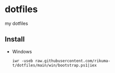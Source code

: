 # dotfiles

my dotfiles

## Install

- Windows

  ```pwsh
  iwr -useb raw.githubusercontent.com/rikuma-t/dotfiles/main/win/bootstrap.ps1|iex
  ```
